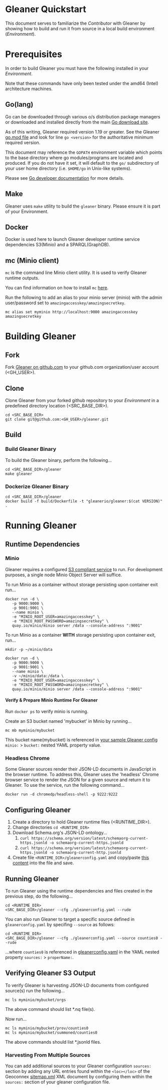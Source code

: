# Gleaner Quickstart

This document serves to familiarize the *Contributor* with Gleaner by showing how to build and run it from source in a local build environment (*Environment*).


# Prerequisites

In order to build Gleaner you must have the following installed in your *Environment*. 

Note that these commands have only been tested under the amd64 (Intel) architecture machines. 

## Go(lang)

Go can be downloaded through various o/s distribution package managers or downloaded and installed directly from the main [Go download site](https://go.dev/dl/). 

As of this writing, Gleaner required version 1.19 or greater. See the Gleaner [go.mod file](https://github.com/gleanerio/gleaner/blob/master/go.mod) and look for line `go <version>` for the authoritative minimum required version.

This document may reference the `GOPATH`  environment variable which points to the base directory where go modules/programs are located and produced. If you do not have it set, it will default to the  `go/` subdirectory of your user home directory (i.e.   `$HOME/go` in Unix-like systems). 

Please see [Go developer documentation](https://go.dev/doc/) for more details. 


## Make

Gleaner uses `make` utility to build the `gleaner` binary. Please ensure it is part of your Environment. 

## Docker
Docker is used here to launch Gleaner developer runtime service dependencies S3(Minio) and a SPARQL(GraphDB). 

## mc (Minio client)

`mc` is the command line Minio client utility. It is used to verify Gleaner runtime outputs. 

You can find information on how to install `mc` [here](https://min.io/docs/minio/linux/reference/minio-mc.html#quickstart). 

Run the following to add an alias to your minio server (minio) with the admin user/password set to `amazingaccesskey/amazingsecretkey`. 

```
mc alias set myminio http://localhost:9000 amazingaccesskey amazingsecretkey
```




# Building Gleaner

## Fork
Fork [Gleaner on github.com](https://github.com/gleanerio/gleaner) to your github.com organization/user account (<GH_USER>).

## Clone
Clone Gleaner from your forked github repository to your *Environment* in a predefined directory location (<SRC_BASE_DIR>).

```
cd <SRC_BASE_DIR>
git clone git@github.com:<GH_USER>/gleaner.git
```


## Build

### Build Gleaner Binary
To build the Gleaner binary, perform the following...

```
cd <SRC_BASE_DIR>/gleaner
make gleaner
```

### Dockerize Gleaner Binary

```
cd <SRC_BASE_DIR>/gleaner
docker build -f build/Dockerfile -t "gleanerio/gleaner:$(cat VERSION)" .
```

# Running Gleaner 

## Runtime Dependencies

### Minio
Gleaner requires a configured [S3 compliant service](../README.md#object-store) to run. For development purposes, a single node Minio Object Server will suffice. 

To run Minio as a container without storage persisting upon container exit run...

```
docker run -d \
   -p 9000:9000 \
   -p 9001:9001 \
   --name minio \
   -e "MINIO_ROOT_USER=amazingaccesskey" \
   -e "MINIO_ROOT_PASSWORD=amazingsecretkey" \
   quay.io/minio/minio server /data --console-address ":9001"
```

To run Minio as a container **WITH** storage persisting upon container exit, run...

```
mkdir -p ~/minio/data

docker run -d \
   -p 9000:9000 \
   -p 9001:9001 \
   --name minio \
   -v ~/minio/data:/data \
   -e "MINIO_ROOT_USER=amazingaccesskey" \
   -e "MINIO_ROOT_PASSWORD=amazingsecretkey" \
   quay.io/minio/minio server /data --console-address ":9001"
```

#### Verify & Prepare Minio Runtime For Gleaner

Run `docker ps` to verify minio is running. 

Create an S3 bucket named 'mybucket' in Minio by running...

```
mc mb myminio/mybucket
```

This bucket name(mybucket) is referenced in [your sample Gleaner config](sample.gleanerconfig.yaml)  `minio:` > `bucket:` nested YAML property value.

### Headless Chrome
Some Gleaner sources render their JSON-LD documents in JavaScript in the browser runtime. To address this, Gleaner uses the 'headless' Chrome browser service to render the JSON for a given source and return it to Gleaner.  To use the service, run the following command...

```
docker run -d chromedp/headless-shell -p 9222:9222
```

## Configuring Gleaner

1. Create a directory to hold Gleaner runtime files (<RUNTIME_DIR>).
2. Change directories `cd <RUNTIME_DIR>`
3. Download Schema.org's JSON-LD ontology...
    1. `curl https://schema.org/version/latest/schemaorg-current-https.jsonld -o schemaorg-current-https.jsonld`
    2. `curl https://schema.org/version/latest/schemaorg-current-https.jsonld -o schemaorg-current-http.jsonld`
4. Create file `<RUNTIME_DIR>/gleanerconfig.yaml` and copy/paste [this content](sample.gleanerconfig.yaml) into the file and save. 

## Running Gleaner

To run Gleaner using the runtime dependencies and files created in the previous step, do the following...

```
cd <RUNTIME_DIR>
<SRC_BASE_DIR>/gleaner --cfg ./gleanerconfig.yaml --rude  
```

You can also run Gleaner to target a specific source defined in `gleanerconfig.yaml` by specifing `--source` as follows:

```
cd <RUNTIME_DIR>
<SRC_BASE_DIR>/gleaner --cfg ./gleanerconfig.yaml --source counties0 --rude  
```

...where `counties0` is referenced in [gleanerconfig.yaml](sample.gleanerconfig.yaml) in the YAML nested property `sources:` > `properName:`.

## Verifying Gleaner S3 Output

To verify Gleaner is harvesting JSON-LD documents from configured source(s) run the following...
```
mc ls myminio/mybucket/orgs
```

The above command should list *.nq file(s).

Now run...
```
mc ls myminio/mybucket/prov/counties0
mc ls myminio/mybucket/summoned/counties0
```

The above commands should list *.jsonld files.


### Harvesting From Multiple Sources
You can add additional sources to your Gleaner configuration `sources:` section by adding any  URL entries found within the `<loc></loc>` of the Geoconnex [sitemap.xml](https://geoconnex.us/sitemap.xml) XML document by configuring them within the `sources:` section of your gleaner configuration file. 











